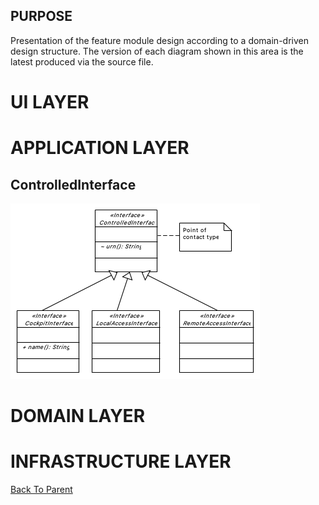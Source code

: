 ## PURPOSE
Presentation of the feature module design according to a domain-driven design structure.
The version of each diagram shown in this area is the latest produced via the source file.

# UI LAYER

# APPLICATION LAYER

## ControlledInterface
![image](ControlledInterface_description.PNG)

# DOMAIN LAYER

# INFRASTRUCTURE LAYER

[Back To Parent](../)
